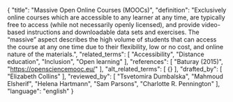 {
  "title": "Massive Open Online Courses (MOOCs)",
  "definition": "Exclusively online courses which are accessible to any learner at any time, are typically free to access (while not necessarily openly licensed), and provide video-based instructions and downloadable data sets and exercises. The “massive” aspect describes the high volume of students that can access the course at any one time due to their flexibility, low or no cost, and online nature of the materials.",
  "related_terms": [
    "Accessibility",
    "Distance education",
    "Inclusion",
    "Open learning"
  ],
  "references": [
    "Baturay (2015)",
    "https://opensciencemooc.eu/"
  ],
  "alt_related_terms": [
    {}
  ],
  "drafted_by": [
    "Elizabeth Collins"
  ],
  "reviewed_by": [
    "Tsvetomira Dumbalska",
    "Mahmoud Elsherif",
    "Helena Hartmann",
    "Sam Parsons",
    "Charlotte R. Pennington"
  ],
  "language": "english"
}
